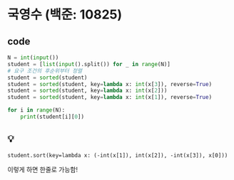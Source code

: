 # 국영수 (백준: 10825)



## code

```python
N = int(input())
student = [list(input().split()) for _ in range(N)]
# 요구 조건의 후순위부터 정렬 
student = sorted(student) 
student = sorted(student, key=lambda x: int(x[3]), reverse=True)
student = sorted(student, key=lambda x: int(x[2]))
student = sorted(student, key=lambda x: int(x[1]), reverse=True)

for i in range(N):
    print(student[i][0])
```



## 💡

`student.sort(key=lambda x: (-int(x[1]), int(x[2]), -int(x[3]), x[0]))`

이렇게 하면 한줄로 가능함!
